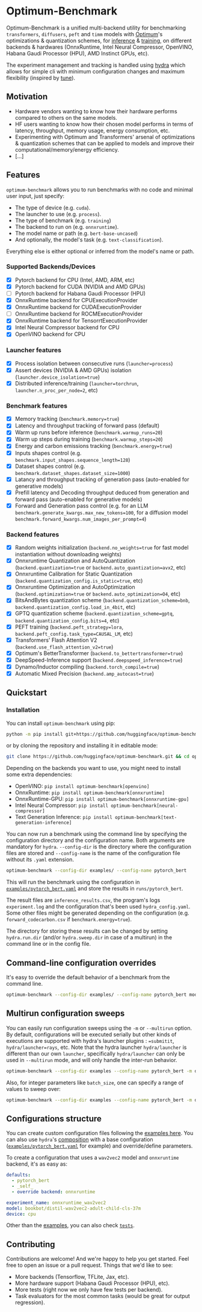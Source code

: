 # Optimum-Benchmark

Optimum-Benchmark is a unified multi-backend utility for benchmarking `transformers`, `diffusers`, `peft` and `timm` models with [Optimum](https://github.com/huggingface/optimum)'s optimizations & quantization schemes, for [inference](https://github.com/huggingface/optimum#accelerated-inference) & [training](https://github.com/huggingface/optimum#accelerated-training), on different backends & hardwares (OnnxRuntime, Intel Neural Compressor, OpenVINO, Habana Gaudi Processor (HPU), AMD Instinct GPUs, etc).

The experiment management and tracking is handled using [hydra](https://hydra.cc/) which allows for simple cli with minimum configuration changes and maximum flexibility (inspired by [tune](https://github.com/huggingface/tune)).

## Motivation

- Hardware vendors wanting to know how their hardware performs compared to others on the same models.
- HF users wanting to know how their chosen model performs in terms of latency, throughput, memory usage, energy consumption, etc.
- Experimenting with Optimum and Transformers' arsenal of optimizations & quantization schemes that can be applied to models and improve their computational/memory/energy efficiency.
- [...]

## Features

`optimum-benchmark` allows you to run benchmarks with no code and minimal user input, just specify:

- The type of device (e.g. `cuda`).
- The launcher to use (e.g. `process`).
- The type of benchmark (e.g. `training`)
- The backend to run on (e.g. `onnxruntime`).
- The model name or path (e.g. `bert-base-uncased`)
- And optionally, the model's task (e.g. `text-classification`).

Everything else is either optional or inferred from the model's name or path.

### Supported Backends/Devices

- [x] Pytorch backend for CPU (Intel, AMD, ARM, etc)
- [x] Pytorch backend for CUDA (NVIDIA and AMD GPUs)
- [ ] Pytorch backend for Habana Gaudi Processor (HPU)
- [x] OnnxRuntime backend for CPUExecutionProvider
- [x] OnnxRuntime backend for CUDAExecutionProvider
- [ ] OnnxRuntime backend for ROCMExecutionProvider
- [x] OnnxRuntime backend for TensorrtExecutionProvider
- [x] Intel Neural Compressor backend for CPU
- [x] OpenVINO backend for CPU

### Launcher features

- [x] Process isolation between consecutive runs (`launcher=process`)
- [x] Assert devices (NVIDIA & AMD GPUs) isolation (`launcher.device_isolation=true`)
- [x] Distributed inference/training (`launcher=torchrun`, `launcher.n_proc_per_node=2`, etc)

### Benchmark features

- [x] Memory tracking (`benchmark.memory=true`)
- [x] Latency and throughput tracking of forward pass (default)
- [x] Warm up runs before inference (`benchmark.warmup_runs=20`)
- [x] Warm up steps during training (`benchmark.warmup_steps=20`)
- [x] Energy and carbon emissions tracking (`benchmark.energy=true`)
- [x] Inputs shapes control (e.g. `benchmark.input_shapes.sequence_length=128`)
- [x] Dataset shapes control (e.g. `benchmark.dataset_shapes.dataset_size=1000`)
- [x] Latancy and throughput tracking of generation pass (auto-enabled for generative models)
- [x] Prefill latency and Decoding throughput deduced from generation and forward pass (auto-enabled for generative models)
- [x] Forward and Generation pass control (e.g. for an LLM `benchmark.generate_kwargs.max_new_tokens=100`, for a diffusion model `benchmark.forward_kwargs.num_images_per_prompt=4`)

### Backend features

- [x] Random weights initialization (`backend.no_weights=true` for fast model instantiation without downloading weights)
- [x] Onnxruntime Quantization and AutoQuantization (`backend.quantization=true` or `backend.auto_quantization=avx2`, etc)
- [x] Onnxruntime Calibration for Static Quantization (`backend.quantization_config.is_static=true`, etc)
- [x] Onnxruntime Optimization and AutoOptimization (`backend.optimization=true` or `backend.auto_optimization=O4`, etc)
- [x] BitsAndBytes quantization scheme (`backend.quantization_scheme=bnb`, `backend.quantization_config.load_in_4bit`, etc)
- [x] GPTQ quantization scheme (`backend.quantization_scheme=gptq`, `backend.quantization_config.bits=4`, etc)
- [x] PEFT training (`backend.peft_strategy=lora`, `backend.peft_config.task_type=CAUSAL_LM`, etc)
- [x] Transformers' Flash Attention V2 (`backend.use_flash_attention_v2=true`)
- [x] Optimum's BetterTransformer (`backend.to_bettertransformer=true`)
- [x] DeepSpeed-Inference support (`backend.deepspeed_inference=true`)
- [x] Dynamo/Inductor compiling (`backend.torch_compile=true`)
- [x] Automatic Mixed Precision (`backend.amp_autocast=true`)

## Quickstart

### Installation

You can install `optimum-benchmark` using pip:

```bash
python -m pip install git+https://github.com/huggingface/optimum-benchmark.git
```

or by cloning the repository and installing it in editable mode:

```bash
git clone https://github.com/huggingface/optimum-benchmark.git && cd optimum-benchmark && python -m pip install -e .
```

Depending on the backends you want to use, you might need to install some extra dependencies:

- OpenVINO: `pip install optimum-benchmark[openvino]`
- OnnxRuntime: `pip install optimum-benchmark[onnxruntime]`
- OnnxRuntime-GPU: `pip install optimum-benchmark[onnxruntime-gpu]`
- Intel Neural Compressor: `pip install optimum-benchmark[neural-compressor]`
- Text Generation Inference: `pip install optimum-benchmark[text-generation-inference]`

You can now run a benchmark using the command line by specifying the configuration directory and the configuration name. Both arguments are mandatory for `hydra`. `--config-dir` is the directory where the configuration files are stored and `--config-name` is the name of the configuration file without its `.yaml` extension.

```bash
optimum-benchmark --config-dir examples/ --config-name pytorch_bert
```

This will run the benchmark using the configuration in [`examples/pytorch_bert.yaml`](examples/pytorch_bert.yaml) and store the results in `runs/pytorch_bert`.

The result files are `inference_results.csv`, the program's logs `experiment.log` and the configuration that's been used `hydra_config.yaml`. Some other files might be generated depending on the configuration (e.g. `forward_codecarbon.csv` if `benchmark.energy=true`).

The directory for storing these results can be changed by setting `hydra.run.dir` (and/or `hydra.sweep.dir` in case of a multirun) in the command line or in the config file.

## Command-line configuration overrides

It's easy to override the default behavior of a benchmark from the command line.

```bash
optimum-benchmark --config-dir examples/ --config-name pytorch_bert model=gpt2 device=cuda
```

## Multirun configuration sweeps

You can easily run configuration sweeps using the `-m` or `--multirun` option. By default, configurations will be executed serially but other kinds of executions are supported with hydra's launcher plugins : `=submitit`, `hydra/launcher=rays`, etc.
Note that the hydra launcher `hydra/launcher` is different than our own `launcher`, specifically `hydra/launcher` can only be used in `--multirun` mode, and will only handle the inter-run behavior.

```bash
optimum-benchmark --config-dir examples --config-name pytorch_bert -m device=cpu,cuda
```

Also, for integer parameters like `batch_size`, one can specify a range of values to sweep over:

```bash
optimum-benchmark --config-dir examples --config-name pytorch_bert -m device=cpu,cuda benchmark.input_shapes.batch_size='range(1,10,step=2)'
```

## Configurations structure

You can create custom configuration files following the [examples here](examples).
You can also use `hydra`'s [composition](https://hydra.cc/docs/0.11/tutorial/composition/) with a base configuration ([`examples/pytorch_bert.yaml`](examples/pytorch_bert.yaml) for example) and override/define parameters.

To create a configuration that uses a `wav2vec2` model and `onnxruntime` backend, it's as easy as:

```yaml
defaults:
  - pytorch_bert
  - _self_
  - override backend: onnxruntime

experiment_name: onnxruntime_wav2vec2
model: bookbot/distil-wav2vec2-adult-child-cls-37m
device: cpu
```

Other than the [examples](examples), you can also check [`tests`](tests/configs/).

## Contributing

Contributions are welcome! And we're happy to help you get started. Feel free to open an issue or a pull request.
Things that we'd like to see:

- More backends (Tensorflow, TFLite, Jax, etc).
- More hardware support (Habana Gaudi Processor (HPU), etc).
- More tests (right now we only have few tests per backend).
- Task evaluators for the most common tasks (would be great for output regression).
